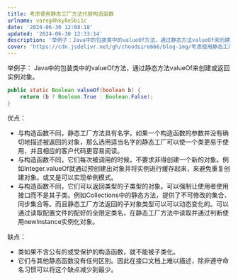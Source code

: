 ```yaml
---
title: 考虑使用静态工厂方法代替构造函数
urlname: vareg4hky8e5bi1c
date: '2024-06-30 12:08:18'
updated: '2024-06-30 12:33:14'
description: '举例子：Java中的包装类中的valueOf方法，通过静态方法valueOf来创建或返回实例对象。public static Boolean valueOf(boolean b) {     return (b ? Boolean.True : Boolean.False); }优点：与构造函...'
cover: 'https://cdn.jsdelivr.net/gh/choodsire666/blog-img/考虑使用静态工厂方法代替构造函数/cover.jpg'
---
```

举例子：
Java中的包装类中的valueOf方法，通过静态方法valueOf来创建或返回实例对象。
```java
public static Boolean valueOf(boolean b) {
    return (b ? Boolean.True : Boolean.False);
}
```
优点：

   - 与构造函数不同，静态工厂方法具有名字。如果一个构造函数的参数并没有确切地描述被返回的对象，那么选用适当名字的静态工厂可以使一个类更易于使用，并且相应的客户代码更容易阅读。
   - 与构造函数不同，它们每次被调用的时候，不要求非得创建一个新的对象。例如Integer.valueOf就通过预创建出对象并将实例进行缓存起来，来避免重复创建对象。或又是可以实现单例模式。
   - 与构造函数不同，它们可以返回类型的子类型的对象。可以强制让使用者使用接口而不是其子类。例如Collections中的静态方法，提供了不可修改的集合、同步集合等。而且静态工厂方法返回的子对象类型可以可以动态变化的。可以通过读取配置文件的配好的全限定类名，在静态工厂方法中读取并通过判断使用newInstance实例化对象。

缺点：

   - 类如果不含公有的或受保护的构造函数，就不能被子类化。
   - 它们与其他静态函数没有任何区别。因此在接口文档上难以描述，除非遵守命名习惯可以将这个缺点减少到最少。
